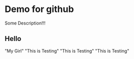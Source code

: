 # Demo for github

Some Description!!!

## Hello

"My Girl"
"This is Testing"
"This is Testing"
"This is Testing"

